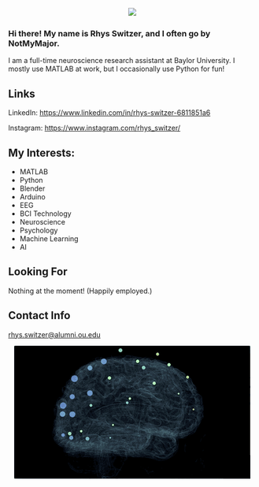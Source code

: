 


<p align="center">
  <img src="BlenderEEGBrainCompressedTransparent.gif" />
</p>

### Hi there! My name is Rhys Switzer, and I often go by NotMyMajor.
I am a full-time neuroscience research assistant at Baylor University. I mostly use MATLAB at work, but I occasionally use Python for fun!

## Links
LinkedIn: https://www.linkedin.com/in/rhys-switzer-6811851a6

Instagram: https://www.instagram.com/rhys_switzer/

## My Interests:
* MATLAB
* Python
* Blender
* Arduino
* EEG
* BCI Technology
* Neuroscience
* Psychology
* Machine Learning
* AI

## Looking For
Nothing at the moment! (Happily employed.)

## Contact Info
rhys.switzer@alumni.ou.edu



<!---
NotMyMajor/NotMyMajor is a ✨ special ✨ repository because its `README.md` (this file) appears on your GitHub profile.
You can click the Preview link to take a look at your changes.
--->

<p align="center">
  <img src="OpenBCI-WebXR-EEG.gif" />
</p>
